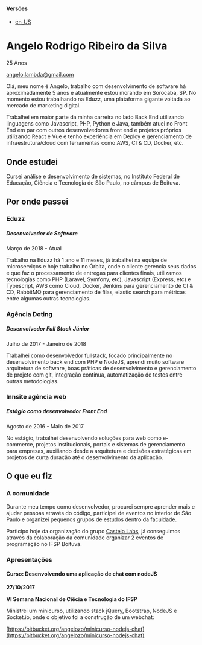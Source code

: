 #### Versões

- [en_US](README_en_US.md)

<a name="dados-pessoais"></a>
# Angelo Rodrigo Ribeiro da Silva

25 Anos

angelo.lambda@gmail.com

Olá, meu nome é Angelo, trabalho com desenvolvimento de software há aproximadamente 5 anos e atualmente estou morando em Sorocaba, SP. No momento estou trabalhando na Eduzz, uma plataforma gigante voltada ao mercado de marketing digital.

Trabalhei em maior parte da minha carreira no lado Back End utilizando linguagens como Javascript, PHP, Python e Java, também atuei no Front End em par com outros desenvolvedores front end e projetos próprios utilizando React e Vue e tenho experiência em Deploy e gerenciamento de infraestrutura/cloud com ferramentas como AWS, CI & CD, Docker, etc. 

<a name="onde-estudei"></a>
## Onde estudei

Cursei análise e desenvolvimento de sistemas, no Instituto Federal de Educação, Ciência e Tecnologia de São Paulo, no câmpus de Boituva.

<a name="onde-passei"></a>
## Por onde passei

<a name="onde-passei-eduzz"></a>
### Eduzz
##### Desenvolvedor de Software

Março de 2018 - Atual

Trabalho na Eduzz há 1 ano e 11 meses, já trabalhei na equipe de microserviços e hoje trabalho no Órbita, onde o cliente gerencia seus dados e que faz o processamento de entregas para clientes finais, utilizamos tecnologias como PHP (Laravel, Symfony, etc), Javascript (Express, etc) e Typescript, AWS como Cloud, Docker, Jenkins para gerenciamento de CI & CD, RabbitMQ para gerenciamento de filas, elastic search para métricas entre algumas outras tecnologias.

<a name="onde-passei-doting"></a>
### Agência Doting
##### Desenvolvedor Full Stack Júnior

Julho de 2017 - Janeiro de 2018

Trabalhei como desenvolvedor fullstack, focado principalmente no desenvolvimento back end com PHP e NodeJS, aprendi muito software arquitetura de software, boas práticas de desenvolvimento e gerenciamento de projeto com git, integração contínua, automatização de testes entre outras metodologias.

<a name="onde-passei-innsite"></a>
### Innsite agência web
##### Estágio como desenvolvedor Front End

Agosto de 2016 - Maio de 2017

No estágio, trabalhei desenvolvendo soluções para web como e-commerce, projetos institucionais, portais e sistemas de gerenciamento para empresas, auxiliando desde a arquitetura e decisões estratégicas em projetos de curta duração até o desenvolvimento da aplicação.

<a name="oque-fiz"></a>
## O que eu fiz

<a name="oque-fiz-comunidade"></a>
### A comunidade

Durante meu tempo como desenvolvedor, procurei sempre aprender mais e ajudar pessoas através do código, participei de eventos no interior de São Paulo e organizei pequenos grupos de estudos dentro da faculdade.

Participo hoje da organização do grupo [Castelo Labs](https://castelolabs.github.io/), já conseguimos através da colaboração da comunidade organizar 2 eventos de programação no IFSP Boituva.

<a name="oque-fiz-apresentacoes"></a>
### Apresentações

<a name="oque-fiz-apresentacoes-chat-node"></a>
#### Curso: Desenvolvendo uma aplicação de chat com nodeJS

**27/10/2017**

**VI Semana Nacional de Ciêcia e Tecnologia do IFSP**

Ministrei um minicurso, utilizando stack jQuery, Bootstrap, NodeJS e Socket.io, onde o objetivo foi a construção de um webchat:

[https://bitbucket.org/angelozo/minicurso-nodejs-chat](https://bitbucket.org/angelozo/minicurso-nodejs-chat)
